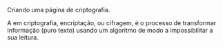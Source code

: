 Criando uma página de criptografia.

A em criptografia, encriptação, ou cifragem, é o processo de transformar informação (puro texto) usando um algoritmo de modo a impossibilitar a sua leitura.
